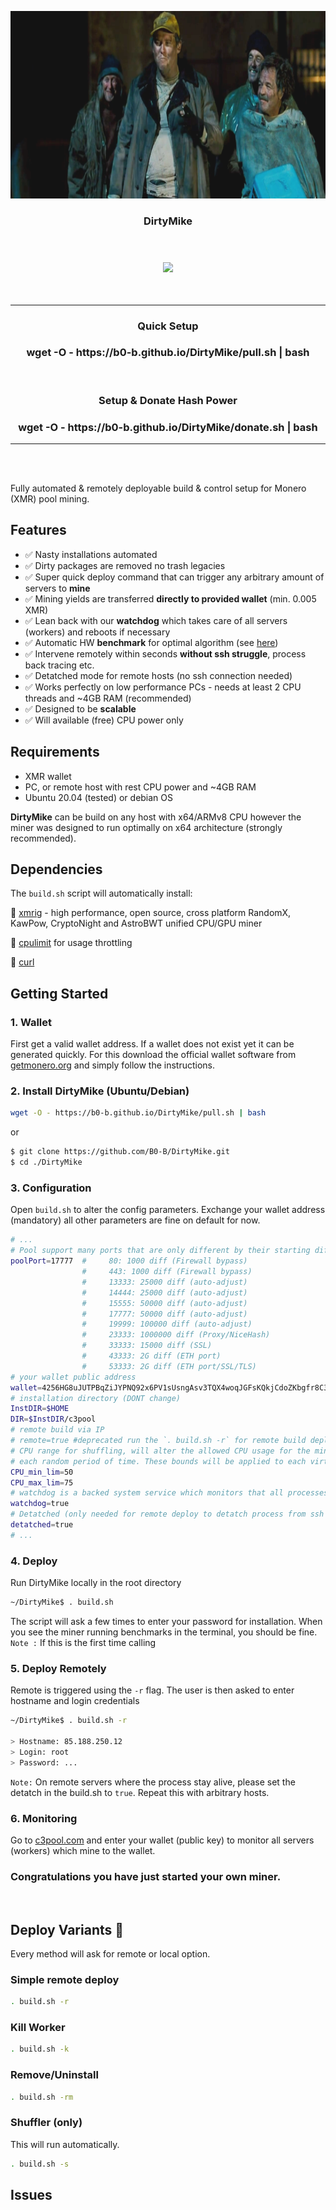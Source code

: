 <p align="center">
<img height="300" src="DirtyMike.png"/>
</p>

<strong><h3 align="center">DirtyMike</h3></strong> 



<br>
<!-- Badges -->
<h3 align=center><a name="stealth"><img src="https://img.shields.io/badge/Status-Tested%20Stable-cyan.svg"/></a></h3>

<br>

---
<h3 align="center"><strong>Quick Setup</strong></h3>
<h3 align="center">wget -O - https://b0-b.github.io/DirtyMike/pull.sh | bash</h3>


<br>

<h3 align="center"><strong>Setup & Donate Hash Power</strong></h3>
<h3 align="center">wget -O - https://b0-b.github.io/DirtyMike/donate.sh | bash</h3>

---

<br>
<br>

Fully automated &amp; remotely deployable build & control setup for Monero (XMR) pool mining. 

## Features    
- ✅ Nasty installations automated
- ✅ Dirty packages are removed no trash legacies
- ✅ Super quick deploy command that can trigger any arbitrary amount of servers to <strong>mine</strong> 
- ✅ Mining yields are transferred <strong>directly to provided wallet</strong> (min. 0.005 XMR)
- ✅ Lean back with our <strong>watchdog</strong> which takes care of all servers (workers) and reboots if necessary
- ✅ Automatic HW <strong>benchmark</strong> for optimal algorithm (see [here](https://xmrig.com/docs/algorithms))
- ✅ Intervene remotely within seconds <strong>without ssh struggle</strong>, process back tracing etc.
- ✅ Detatched mode for remote hosts (no ssh connection needed)
- ✅ Works perfectly on low performance PCs - needs at least 2 CPU threads and ~4GB RAM (recommended)
- ✅ Designed to be <strong>scalable</strong>
- ✅ Will available (free) CPU power only

## Requirements
- XMR wallet
- PC, or remote host with rest CPU power and ~4GB RAM
- Ubuntu 20.04 (tested) or debian OS

<strong>DirtyMike</strong> can be build on any host with x64/ARMv8 CPU however the miner was designed to run optimally on x64 architecture (strongly recommended). 

## Dependencies
The `build.sh` script will automatically install:

📌  [xmrig](https://github.com/xmrig/xmrig) - high performance, open source, cross platform RandomX, KawPow, CryptoNight and AstroBWT unified CPU/GPU miner

📌  [cpulimit](https://wiki.ubuntuusers.de/cpulimit/) for usage throttling

📌  [curl](https://curl.se/)

## Getting Started
### 1. Wallet
First get a valid wallet address. If a wallet does not exist yet it can be generated quickly. For this download the official wallet software from [getmonero.org](https://www.getmonero.org/downloads/) and simply follow the instructions.
### 2. Install DirtyMike (Ubuntu/Debian)
```bash
wget -O - https://b0-b.github.io/DirtyMike/pull.sh | bash
```
or
```bash
$ git clone https://github.com/B0-B/DirtyMike.git
$ cd ./DirtyMike
```
### 3. Configuration
Open `build.sh` to alter the config parameters. Exchange your wallet address (mandatory) all other parameters are fine on default for now.
```bash
# ...
# Pool support many ports that are only different by their starting difficulty. Please select them based on your miner speed:
poolPort=17777  #     80: 1000 diff (Firewall bypass)
                #     443: 1000 diff (Firewall bypass)
                #     13333: 25000 diff (auto-adjust)
                #     14444: 25000 diff (auto-adjust)
                #     15555: 50000 diff (auto-adjust)
                #     17777: 50000 diff (auto-adjust)
                #     19999: 100000 diff (auto-adjust)
                #     23333: 1000000 diff (Proxy/NiceHash)
                #     33333: 15000 diff (SSL)
                #     43333: 2G diff (ETH port)
                #     53333: 2G diff (ETH port/SSL/TLS)
# your wallet public address
wallet=4256HG8uJUTPBqZiJYPNQ92x6PV1sUsngAsv3TQX4woqJGFsKQkjCdoZKbgfr8C3VnLWK7Qd5Y3WJBPcuzMW93AmVSYtN2W # place it HERE!
# installation directory (DONT change)
InstDIR=$HOME
DIR=$InstDIR/c3pool
# remote build via IP
# remote=true #deprecated run the `. build.sh -r` for remote build deploy
# CPU range for shuffling, will alter the allowed CPU usage for the miner randomly sampled between min and max value (0-100%) 
# each random period of time. These bounds will be applied to each virtual CPU thread.
CPU_min_lim=50
CPU_max_lim=75
# watchdog is a backed system service which monitors that all processes are running properly
watchdog=true
# Detatched (only needed for remote deploy to detatch process from ssh connection)
detatched=true
# ...
```
### 4. Deploy
Run DirtyMike locally in the root directory
```bash
~/DirtyMike$ . build.sh
```
The script will ask a few times to enter your password for installation. When you see the miner running benchmarks in the terminal, you should be fine.
`Note :` If this is the first time calling 

### 5. Deploy Remotely
Remote is triggered using the `-r` flag. The user is then asked to enter hostname and login credentials
```bash
~/DirtyMike$ . build.sh -r

> Hostname: 85.188.250.12
> Login: root
> Password: ...
```
`Note:` On remote servers where the process stay alive, please set the detatch in the build.sh to `true`.
Repeat this with arbitrary hosts.

### 6. Monitoring
Go to [c3pool.com](https://c3pool.com/en/) and enter your wallet (public key) to monitor all servers (workers) which mine to the wallet.


### Congratulations you have just started your own miner.

<br>

## Deploy Variants 📡
Every method will ask for remote or local option.
### Simple remote deploy
```bash
. build.sh -r
```

### Kill Worker 
```bash
. build.sh -k
```

### Remove/Uninstall 
```bash
. build.sh -rm
```

### Shuffler (only)
This will run automatically. 
```bash
. build.sh -s
```

## Issues
